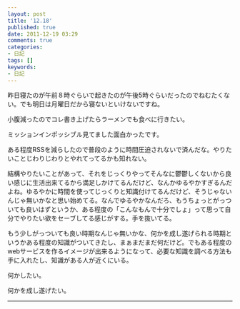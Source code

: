 ```yaml
---
layout: post
title: '12.18'
published: true
date: 2011-12-19 03:29
comments: true
categories:
- 日記
tags: []
keywords:
- 日記
---
```

昨日寝たのが午前８時ぐらいで起きたのが午後5時ぐらいだったのでねむたくない。でも明日は月曜日だから寝ないといけないですね。

小腹減ったのでコレ書き上げたらラーメンでも食べに行きたい。

ミッションインポッシブル見てました面白かったです。

ある程度RSSを減らしたので普段のように時間圧迫されないで済んだな。やりたいことじわりじわりとやれてってるかも知れない。

結構やりたいことがあって、それをじっくりやってそんなに鬱鬱しくないから良い感じに生活出来てるから満足しかけてるんだけど、なんかゆるやかすぎるんだよね。ゆるやかに時間を使ってじっくりと知識付けてるんだけど、そうじゃないんじゃ無いかなと思い始めてる。なんでゆるやかなんだろ、もうちょっとがっついても良いはずというか、ある程度の「こんなもんで十分でしょ」って思って自分でやりたい欲をセーブしてる感じがする。手を抜いてる。

もう少しがっついても良い時期なんじゃ無いかな、何かを成し遂げられる時期というかある程度の知識がついてきたし、まぁまだまだ何だけど。でもある程度のwebサービスを作るイメージが出来るようになって、必要な知識を調べる方法も手に入れたし、知識がある人が近くにいる。

何かしたい。

何かを成し遂げたい。

---

